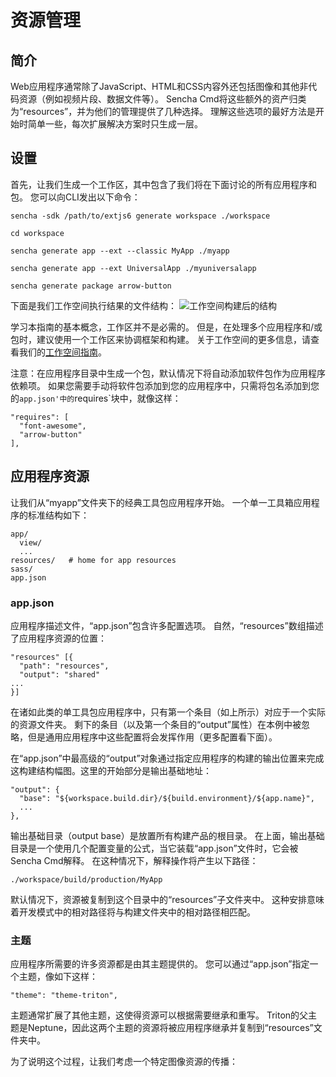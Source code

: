 # 资源管理
##  简介
  Web应用程序通常除了JavaScript、HTML和CSS内容外还包括图像和其他非代码资源（例如视频片段、数据文件等）。
  Sencha Cmd将这些额外的资产归类为“resources”，并为他们的管理提供了几种选择。
  理解这些选项的最好方法是开始时简单一些，每次扩展解决方案时只生成一层。
## 设置
   首先，让我们生成一个工作区，其中包含了我们将在下面讨论的所有应用程序和包。
   您可以向CLI发出以下命令：  

    sencha -sdk /path/to/extjs6 generate workspace ./workspace
    
    cd workspace
    
    sencha generate app --ext --classic MyApp ./myapp
    
    sencha generate app --ext UniversalApp ./myuniversalapp
    
    sencha generate package arrow-button

下面是我们工作空间执行结果的文件结构： 
![工作空间构建后的结构](http://docs.sencha.com/cmd/6.5.1/guides/images/workspace_build.png)  

学习本指南的基本概念，工作区并不是必需的。
但是，在处理多个应用程序和/或包时，建议使用一个工作区来协调框架和构建。
关于工作空间的更多信息，请查看我们的[工作空间指南](http://docs.sencha.com/cmd/6.5.1/guides/workspaces.html)。

注意：在应用程序目录中生成一个包，默认情况下将自动添加软件包作为应用程序依赖项。
如果您需要手动将软件包添加到您的应用程序中，只需将包名添加到您的`app.json'中的`requires`块中，就像这样：

    "requires": [
      "font-awesome",
      "arrow-button"
    ],
## 应用程序资源
 让我们从“myapp”文件夹下的经典工具包应用程序开始。
 一个单一工具箱应用程序的标准结构如下：  

    app/
      view/
      ...
    resources/   # home for app resources
    sass/
    app.json  
### app.json
应用程序描述文件，“app.json”包含许多配置选项。
自然，“resources”数组描述了应用程序资源的位置：

    "resources" [{
      "path": "resources",
      "output": "shared"
    ...
    }]   

在诸如此类的单工具包应用程序中，只有第一个条目（如上所示）对应于一个实际的资源文件夹。
剩下的条目（以及第一个条目的“output”属性）在本例中被忽略，但是通用应用程序中这些配置将会发挥作用（更多配置看下面）。

在“app.json”中最高级的“output”对象通过指定应用程序的构建的输出位置来完成这构建结构幅图。这里的开始部分是输出基础地址：

    "output": {
      "base": "${workspace.build.dir}/${build.environment}/${app.name}",
      ...
    },
    
输出基础目录（output base）是放置所有构建产品的根目录。
在上面，输出基础目录是一个使用几个配置变量的公式，当它装载“app.json”文件时，它会被Sencha Cmd解释。
在这种情况下，解释操作将产生以下路径：
    
    ./workspace/build/production/MyApp
默认情况下，资源被复制到这个目录中的“resources”子文件夹中。
这种安排意味着开发模式中的相对路径将与构建文件夹中的相对路径相匹配。

### 主题
应用程序所需要的许多资源都是由其主题提供的。
您可以通过“app.json”指定一个主题，像如下这样：

    "theme": "theme-triton", 

主题通常扩展了其他主题，这使得资源可以根据需要继承和重写。
Triton的父主题是Neptune，因此这两个主题的资源将被应用程序继承并复制到“resources”文件夹中。

为了说明这个过程，让我们考虑一个特定图像资源的传播：               
